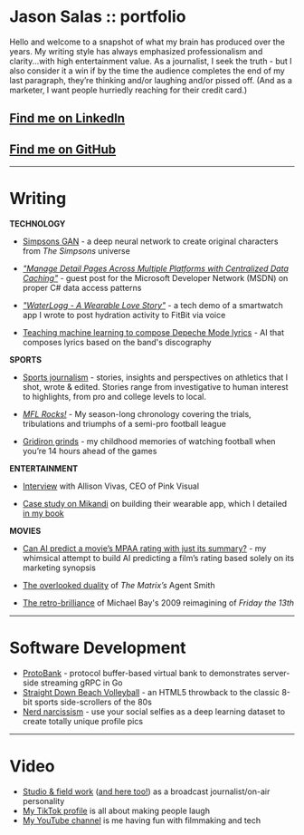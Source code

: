 # Jason Salas :: portfolio

Hello and welcome to a snapshot of what my brain has produced over the years. My writing style has always emphasized professionalism and clarity...with high entertainment value. As a journalist, I seek the truth - but I also consider it a win if by the time the audience completes the end of my last paragraph, they’re thinking and/or laughing and/or pissed off. (And as a marketer, I want people hurriedly reaching for their credit card.) 

## [Find me on LinkedIn](https://www.linkedin.com/in/jasonsalas671/)
## [Find me on GitHub](https://github.com/jasonsalas)

-----


# Writing


**TECHNOLOGY**

- [Simpsons GAN](https://medium.com/@jasonsalas_89883/recreating-the-simpsons-with-a-dcgan-2122f788faea) - a deep neural network to create original characters from _The Simpsons_ universe

- [_"Manage Detail Pages Across Multiple Platforms with Centralized Data Caching"_](https://learn.microsoft.com/en-us/previous-versions/dotnet/articles/aa479301(v=msdn.10)?redirectedfrom=MSDN "Manage Detail Pages Across Multiple Platforms with Centralized Data Caching") - guest post for the Microsoft Developer Network (MSDN) on proper C# data access patterns

- [_"WaterLogg - A Wearable Love Story"_](https://www.slideshare.net/jasonsalas/waterlogg-a-wearable-technology-love-story "WaterLogg - A Wearable Love Story") - a tech demo of a smartwatch app I wrote to post hydration activity to FitBit via voice

- [Teaching machine learning to compose Depeche Mode lyrics](https://medium.com/@jasonsalas_89883/teaching-machine-learning-to-compose-depeche-mode-lyrics-21e92a706cbb) - AI that composes lyrics based on the band's discography 



**SPORTS**

- [Sports journalism](https://www.youtube.com/playlist?list=PLTpfHeMH-xLTzsET_pr6ynbZSJ4Sih08X) - stories, insights and perspectives on athletics that I shot, wrote &amp; edited. Stories range from investigative to human interest to highlights, from pro and college levels to local.

- [_MFL Rocks!_](http://jasonsalas.com/mflrocks/mflrocks2011.pdf) - My season-long chronology covering the trials, tribulations and triumphs of a semi-pro football league

- [Gridiron grinds](http://www.jasonsalas.com/2009/01/guams-gridiron-grind.html) - my childhood memories of watching football when you’re 14 hours ahead of the games


**ENTERTAINMENT**

- [Interview](https://web.archive.org/web/20110501042109/http:/jasonsalas.posterous.com/7-questions-for-pink-visual "7 Questions for Pink Visual on cloud hosting with PVLocker.com") with Allison Vivas, CEO of Pink Visual  

 - [Case study on Mikandi](https://docs.google.com/document/d/1mwvKfwVxQE3xhv2ww9lKzmBnwPK-DhY11hMEXBTKnYM/edit?usp=sharing ) on building  their wearable app, which I detailed [in my book](https://www.amazon.com/Designing-Developing-Google-Glass-Differently-ebook/dp/B00QUBHNJE/ "Designing and Developing for Google Glass") 


**MOVIES**

- [Can AI predict a movie’s MPAA rating with just its summary?](https://medium.com/@jasonsalas_89883/can-ai-predict-a-movies-mpaa-rating-with-just-its-summary-3a6b3d6c5eab "Can AI predict a movie’s MPAA rating with just its summary?") - my whimsical attempt to build AI predicting a film’s rating based solely on its marketing synopsis  

- [The overlooked duality](http://thematrix101.com/contrib/jsalas_todoasn.php) of _The Matrix’s_ Agent Smith

- [The retro-brilliance](http://www.7milesdown.com/2009/02/21/friday-the-13th-theaters/) of Michael Bay's 2009 reimagining of _Friday the 13th_

-----
# Software Development

- [ProtoBank](https://hub.docker.com/layers/jasonsalas/protobank/v1.0/images/sha256-e899329aba997d0ea4b2355fd508afbcefc5760a2e7e996d833d9aa9c24b89c9?context=explore "A protocol buffer-based virtual bank that demonstrates server-side streaming gRPC in Go") - protocol buffer-based virtual bank to demonstrates server-side streaming gRPC in Go
- [Straight Down Beach Volleyball](https://github.com/jasonsalas/straightdownbeachvolleyball) - an HTML5 throwback to the classic 8-bit sports side-scrollers of the 80s
- [Nerd narcissism](https://medium.com/@jasonsalas_89883/nerd-narcissism-use-your-social-selfies-as-a-dataset-to-create-totally-unique-profile-pics-bb382de1e2d5) - use your social selfies as a deep learning dataset to create totally unique profile pics

------

# Video

- [Studio & field work](https://www.youtube.com/results?search_query=jason+salas+kuam) ([and here too!](https://www.google.com/search?q=site:youtube.com+%22jason+salas%22&tbm=vid&sxsrf=ALiCzsZKnFqceAjUw3ckhXTzDeq8u4CDIg:1672965331594&ei=02y3Y5bzI9nXkPIPgfy3oAo&start=10&sa=N&ved=2ahUKEwjWqL7C2bH8AhXZK0QIHQH-DaQQ8NMDegQIDxAW&biw=1420&bih=764&dpr=1)) as a broadcast journalist/on-air personality
- [My TikTok profile](https://www.tiktok.com/@jasonsalas671) is all about making people laugh
- [My YouTube channel](https://www.youtube.com/@JasonSalas) is me having fun with filmmaking and tech

